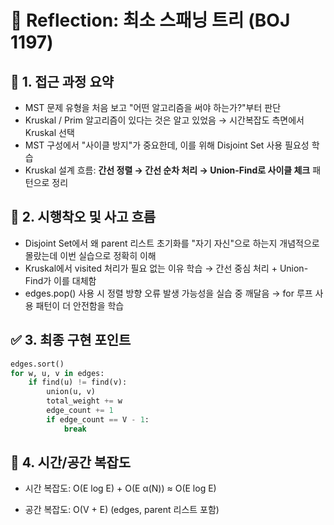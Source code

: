 # 💬 Reflection: 최소 스패닝 트리 (BOJ 1197)

## 🧠 1. 접근 과정 요약

- MST 문제 유형을 처음 보고 "어떤 알고리즘을 써야 하는가?"부터 판단
- Kruskal / Prim 알고리즘이 있다는 것은 알고 있었음 → 시간복잡도 측면에서 Kruskal 선택
- MST 구성에서 "사이클 방지"가 중요한데, 이를 위해 Disjoint Set 사용 필요성 학습
- Kruskal 설계 흐름: **간선 정렬 → 간선 순차 처리 → Union-Find로 사이클 체크** 패턴으로 정리

## 🔄 2. 시행착오 및 사고 흐름

- Disjoint Set에서 왜 parent 리스트 초기화를 "자기 자신"으로 하는지 개념적으로 몰랐는데 이번 실습으로 정확히 이해
- Kruskal에서 visited 처리가 필요 없는 이유 학습 → 간선 중심 처리 + Union-Find가 이를 대체함
- edges.pop() 사용 시 정렬 방향 오류 발생 가능성을 실습 중 깨달음 → for 루프 사용 패턴이 더 안전함을 학습

## ✅ 3. 최종 구현 포인트

```python
edges.sort()
for w, u, v in edges:
    if find(u) != find(v):
        union(u, v)
        total_weight += w
        edge_count += 1
        if edge_count == V - 1:
            break
```

## 🚩 4. 시간/공간 복잡도

- 시간 복잡도: O(E log E) + O(E α(N)) ≈ O(E log E)

- 공간 복잡도: O(V + E) (edges, parent 리스트 포함)
